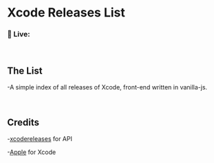 # Xcode Releases List

### 🚀 Live:

<br>

## The List

-A simple index of all releases of Xcode, front-end written in vanilla-js.

<br>

## Credits

-[xcodereleases](https://xcodereleases.com/) for API

-[Apple](https://apple.com) for Xcode
